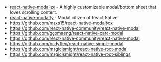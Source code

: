 - [react-native-modalize](https://github.com/jeremybarbet/react-native-modalize) - A highly customizable modal/bottom sheet that loves scrolling content.
- [react-native-modalfy](https://github.com/colorfy-software/react-native-modalfy) - Modal citizen of React Native.
- https://github.com/maxs15/react-native-modalbox
- https://github.com/react-native-community/react-native-modal
- https://github.com/ggomaeng/react-native-card-modal
- https://github.com/react-native-community/react-native-modal
- https://github.com/bodyflex/react-native-simple-modal
- https://github.com/magicismight/react-native-root-modal
- https://github.com/magicismight/react-native-root-siblings
